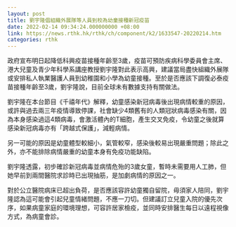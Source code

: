 ```yaml
---
layout: post
title: 劉宇隆倡組織外展隊等人員到校為幼童接種新冠疫苗
date: 2022-02-14 09:34:24.000000000 +08:00
link: https://news.rthk.hk/rthk/ch/component/k2/1633547-20220214.htm
categories: rthk
---
```


政府宣布明日起降低科興疫苗接種年齡至3歲，疫苗可預防疾病科學委員會主席、港大兒童及青少年科學系講座教授劉宇隆對此表示高興，建議當局盡快組織外展隊或安排私人執業醫護人員到幼稚園和小學為幼童接種。至於是否應該下調復必泰疫苗接種年齡至3歲，劉宇隆說，目前全球未有數據支持有關做法。

劉宇隆在本台節目《千禧年代》解釋，幼童感染新冠病毒後出現病情較重的原因，或許與過去兩三年疫情導致停課，社會缺少4類舊有的人類冠狀病毒感染有關，因為本身感染過這4類病毒，會激活體內的T細胞，產生交叉免疫，令幼童之後就算感染新冠病毒亦有「跨越式保護」，減輕病情。

另一可能的原因是幼童體型較細小，氣管較窄，感染後較易出現嚴重問題；除此之外，亦不能排除病情嚴重的幼童本身有免疫功能缺陷。

劉宇隆透露，初步確診新冠病毒並病情危殆的3歲女童，暫時未需要用人工肺，但她早前到兩間醫院求診時已出現抽筋，是加劇病情的原因之一。

對於公立醫院病床已超出負荷，是否應該容許幼童獨自留院，毋須家人陪同，劉宇隆認為這可能會引起兒童情緒問題，不應一刀切。但建議訂立兒童入院的優先次序，如果病童家庭的環境理想，可容許居家檢疫，並同時安排醫生每日以遠程視像方式，為病童會診。
